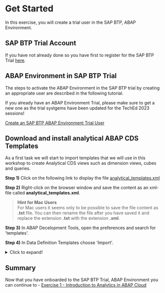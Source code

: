 # Get Started

In this exercise, you will create a trial user in the SAP BTP, ABAP Environment. 

## SAP BTP Trial Account

If you have not already done so you have first to register for the SAP BTP Trial [here](https://developers.sap.com/tutorials/abap-environment-trial-onboarding.html).

## ABAP Environment in SAP BTP Trial

The steps to activate the ABAP Environment in the SAP BTP trial by creating an appropriate user are described in the following tutorial.

If you already have an ABAP Environment Trial, please make sure to get a new one as the trial systgems have been updated for the TechEd 2023 sessions!

[Create an SAP BTP ABAP Environment Trial User](https://developers.sap.com/tutorials/abap-environment-trial-onboarding.html)

## Download and install analytical ABAP CDS Templates

As a first task we will start to import templates that we will use in this workshop to create Analytical CDS views such as dimension views, cubes and queries.

**Step 1)** Click on the following link to display the file [analytical_templates.xml](https://raw.githubusercontent.com/SAP-samples/teched2023-DT187v/blob/main/exercises/ex0/download/analytical_templates.xml)

**Step 2)**  Right-click on the browser window and save the content as an xml-file called **analytical_templates.xml**.

   > **Hint for Mac Users**   
   > For Mac users it seems only to be possible to save the file content as **.txt** file. 
   > You can then rename the file after you have saved it and replace the extension **.txt** with the extension **.xml**.
   
**Step 3)** In ABAP Decelopment Tools, open the preferences and search for 'templates'.

**Step 4)** In Data Definition Templates choose 'Import'.<br>
   <details><summary>Click to expand!</summary><p>

    ![this is how](./images/01-InstallTemplates.png)
  
   </p></details>
  
## Summary

Now that you have onboarded to the SAP BTP Trial, ABAP Environment you can continue to - [Exercise 1 - Introduction to Analytics in ABAP Cloud](../ex1/README.md)
